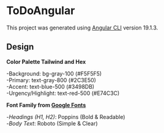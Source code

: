 # ToDoAngular

This project was generated using [Angular CLI](https://github.com/angular/angular-cli) version 19.1.3.

## Design 

**Color Palette Tailwind and Hex**  

-Background: bg-gray-100 (#F5F5F5)  
-Primary: text-gray-800 (#2C3E50)  
-Accent: text-blue-500 (#3498DB)  
-Urgency/Highlight: text-red-500 (#E74C3C)  

**Font Family from [Google Fonts](https://fonts.googleapis.com/css2?family=Poppins:ital,wght@0,100;0,200;0,300;0,400;0,500;0,600;0,700;0,800;0,900;1,100;1,200;1,300;1,400;1,500;1,600;1,700;1,800;1,900&family=Roboto:ital,wght@0,100..900;1,100..900&display=swap)**

-_Headings (H1, H2)_: Poppins (Bold & Readable)  
-_Body Text_: Roboto (Simple & Clear)
